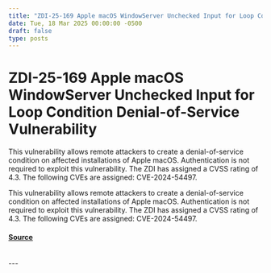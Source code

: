 ```yaml
---
title: "ZDI-25-169 Apple macOS WindowServer Unchecked Input for Loop Condition Denial-of-Service Vulnerability"
date: Tue, 18 Mar 2025 00:00:00 -0500
draft: false
type: posts
---
```

# ZDI-25-169 Apple macOS WindowServer Unchecked Input for Loop Condition Denial-of-Service Vulnerability





This vulnerability allows remote attackers to create a denial-of-service condition on affected installations of Apple macOS. Authentication is not required to exploit this vulnerability. The ZDI has assigned a CVSS rating of 4.3. The following CVEs are assigned: CVE-2024-54497.

This vulnerability allows remote attackers to create a denial-of-service condition on affected installations of Apple macOS. Authentication is not required to exploit this vulnerability. The ZDI has assigned a CVSS rating of 4.3. The following CVEs are assigned: CVE-2024-54497.

#### [Source](http://www.zerodayinitiative.com/advisories/ZDI-25-169/)

<br/>
---
